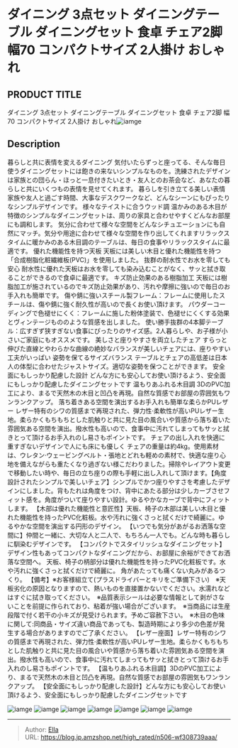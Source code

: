 # ダイニング 3点セット ダイニングテーブル ダイニングセット 食卓 チェア2脚 幅70 コンパクトサイズ 2人掛け おしゃれ


## PRODUCT TITLE 

ダイニング 3点セット ダイニングテーブル ダイニングセット 食卓 チェア2脚 幅70 コンパクトサイズ 2人掛け おしゃれ![iamge](https://b2bfiles1.gigab2b.cn/image/wkseller/7404/20230816_c4c444ee498b2e6d859a632f2d056eea.jpg)

## Description

暮らしと共に表情を変えるダイニング 気付いたらずっと座ってる、そんな毎日使うダイニングセットには飽きの来ないシンプルなものを。洗練されたデザインは家族との団らん・ほっと一息付きたいとき・友人とのお茶会など、あなたの暮らしと共にいくつもの表情を見せてくれます。 暮らしを引き立てる美しい表情 家族や友人と過ごす時間、大事なデスクワークなど、どんなシーンにもぴったりなシンプルデザインです。 様々なテイストに合うウッド調 温かみのある木目が特徴のシンプルなダイニングセットは、周りの家具と合わせやすくどんなお部屋にも調和します。 気分に合わせて様々な空間をどんなシチュエーションにも自然にマッチ。気分や用途に合わせて様々な空間を作り出してくれますリラックスタイムに暖かみのある木目調のテーブルは、毎日の食事やリラックスタイムに最適です。 優れた機能性を持つ天板 天板には美しい木目と優れた機能性を持つ「合成樹脂化粧繊維板(PVC)」を使用しました。 抜群の耐水性でお水を零しても安心 耐水性に優れた天板はお水を零しても染み込むことがなく、サッと拭き取ることができるので食卓に最適です。 キズ防止効果のある樹脂加工 天板には樹脂加工が施されているのでキズ防止効果があり、汚れや摩擦に強いので毎日のお手入れも簡単です。 傷や錆に強いスチール製フレーム：フレームに使用したスチールは、傷や錆に強く耐久性が高いので長くお使い頂けます。 パウダーコーディングで色褪せにくく：フレームに施した粉体塗装で、色褪せにくくする効果とヴィンテージもののような質感を出しました。 使い勝手抜群の4本脚テーブル：広すぎず狭すぎない食事にぴったりのサイズ感。2人暮らしや、お子様が小さいご家庭にもオススメです。 美しさと座りやすさを両立したチェア すらっと伸びた直線とやわらかな曲線の絶妙なバランスが美しいチェアには、座りやすい工夫がいっぱい 姿勢を保てるサイズバランス テーブルとチェアの高低差は日本人の体型に合わせたジャストサイズ。適切な姿勢を保つことができます。 安全面にもしっかり配慮した設計 どんな方にも安心してお使い頂けるよう、安全面にもしっかり配慮したダイニングセットです 温もりあふれる木目調 3DのPVC加工により、まるで天然木の木目と凹凸を再現。自然な質感でお部屋の雰囲気もワンランクアップ。 落ち着きある空間を演出するお手入れも簡単な柔らかPUレザー レザー特有のシワの質感まで再現された、弾力性·柔軟性が高いPUレザー生地。柔らかくもちもちとした肌触りと共に見た目の風合いや質感から落ち着いた雰囲気ある空間を演出。撥水性も高いので、食事中に汚れてしまってもサッと拭きとって頂けるお手入れのし易さもポイントです。 チェアの出し入れを快適に重すぎないデザインで人にも床にも優しく チェアの重量は約4kg。使用素材は、ウレタン·ウェービングベルト・張地とどれも軽めの素材で、快適な座り心地を備えながらも重たくなり過ぎない様こだわりました。掃除やレイアウト変更で移動したい時や、毎日の立ち座りの際も手軽に出し入れして頂けます。【角度設計されたシンプルで美しいチェア】シンプルでかつ座りやすさを考慮したデザインにしました。背もたれは角度をつけ、背中にあたる部分は少しカーブさせフィット感を。角度がついて座りやすい設計。ゆるやかなカーブで背中にフィットします。
【木部は優れた機能性と意匠性】天板、椅子の木部は美しい木目と優れた機能性を持ったPVC化粧板。水や汚れに強くさっと拭くだけで綺麗に。ゆるやかな空間を演出する円形のデザイン。
【いつでも気分があがるお洒落な空間に】仲間と一緒に、大切な人と二人で、もちろん一人でも。どんな時も暮らしに馴染むデザインです。
【コンパクトでスタイリッシュなダイニングセット】デザイン性もあってコンパクトなダイニングだから、お部屋に余裕ができてお洒落な空間へ。
天板、椅子の柄部分は優れた機能性を持ったPVC化粧板です。水や汚れに強くさっと拭くだけで綺麗に。 角があたっても痛くない丸みがあるつくり。
【備考】※お客様組立て(プラスドライバーとキリをご準備下さい)　※天板劣化の原因となりますので、熱いものを直接置かないでください。水濡れなどはすぐに拭き取ってください。　※品質表示シールは必要な情報として剥がさないことを前提に作られており、粘着が強い場合がございます。　※当商品には生産段階で付く若干の小キズが見受けられます。予めご容赦下さい。　※木目の色味に関して:同商品・サイズ違い商品であっても、製造時期により多少の色差が発生する場合がありますのでご了承ください。
【レザー座面】レザー特有のシワの質感まで再現された、弾力性·柔軟性が高いPUレザー生地。柔らかくもちもちとした肌触りと共に見た目の風合いや質感から落ち着いた雰囲気ある空間を演出。撥水性も高いので、食事中に汚れてしまってもサッと拭きとって頂けるお手入れのし易さもポイントです。
【温もりあふれる木目調】3DのPVC加工により、まるで天然木の木目と凹凸を再現。自然な質感でお部屋の雰囲気もワンランクアップ。
【安全面にもしっかり配慮した設計】どんな方にも安心してお使い頂けるよう、安全面にもしっかり配慮したダイニングセットです

![iamge](https://b2bfiles1.gigab2b.cn/image/wkseller/7404/20230816_59fda1eefb39ab90bc28478fb14171f1.jpg)
![iamge](https://b2bfiles1.gigab2b.cn/image/wkseller/7404/20230816_f7d3ccd379bf1de052b2b17d16798feb.jpg)
![iamge](https://b2bfiles1.gigab2b.cn/image/wkseller/7404/20230816_21e0fe1fab1f65483b3af67e9ca49bec.jpg)
![iamge](https://b2bfiles1.gigab2b.cn/image/wkseller/7404/20230816_6ba06a8aa73ffc6db274a8efa032c754.jpg)
![iamge](https://b2bfiles1.gigab2b.cn/image/wkseller/7404/20230816_56cdc407ceacf80cb7a6e7eb3b9d7b37.jpg)
![iamge](https://b2bfiles1.gigab2b.cn/image/wkseller/7404/20230816_43be3b039900459b0dd1d8378f462210.jpg)
![iamge](https://b2bfiles1.gigab2b.cn/image/wkseller/7404/20230816_babcf6a9b9e7db8da3ae03c46e38ac77.jpg)


---

> Author: [Ella](https://blog.jp.amzshop.net/)  
> URL: https://blog.jp.amzshop.net/high_rated/n506-wf308739aaa/  

